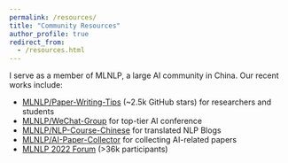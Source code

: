 ```yaml
---
permalink: /resources/
title: "Community Resources"
author_profile: true
redirect_from: 
  - /resources.html
---
```


I serve as a member of MLNLP, a large AI community in China. Our recent works include:

- [MLNLP/Paper-Writing-Tips](https://github.com/MLNLP-World/Paper_Writing_Tips) (~2.5k GitHub stars) for researchers and students
- [MLNLP/WeChat-Group](https://github.com/MLNLP-World/Top-Conference-WeChat-Group) for top-tier AI conference
- [MLNLP/NLP-Course-Chinese](https://github.com/MLNLP-World/NLP-Course-Chinese) for translated NLP Blogs
- [MLNLP/AI-Paper-Collector](https://github.com/MLNLP-World/AI-Paper-Collector) for collecting AI-related papers
- [MLNLP 2022 Forum](http://www.mlnlp2022.com) (>36k participants)